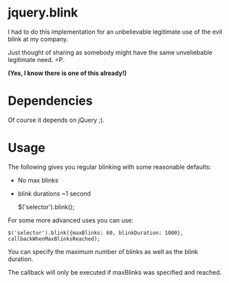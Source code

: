 # jquery.blink

I had to do this implementation for an unbelievable legitimate use of the evil blink at my company.

Just thought of sharing as somebody might have the same unveliebable legitimate need. =P.

**(Yes, I know there is one of this already!)**

# Dependencies

Of course it depends on jQuery ;).

# Usage

The following gives you regular blinking with some reasonable defaults:

 * No max blinks
 * blink durations ~1 second

    $('selector').blink();

For some more advanced uses you can use:

    $('selector').blink({maxBlinks: 60, blinkDuration: 1000}, callbackWhenMaxBlinksReached); 

You can specify the maximum number of blinks as well as the blink duration.

The callback will only be executed if maxBlinks was specified and reached.
